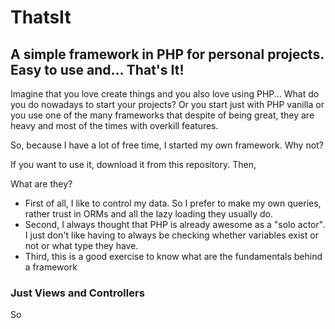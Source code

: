 # ThatsIt
## A simple framework in PHP for personal projects. Easy to use and... That's It!

Imagine that you love create things and you also love using PHP... What do you do nowadays to start your projects?
Or you start just with PHP vanilla or you use one of the many frameworks that despite of being great, they are heavy and most of the times with overkill features.

So, because I have a lot of free time, I started my own framework. Why not?

If you want to use it, download it from this repository.
Then, 

What are they?

- First of all, I like to control my data. So I prefer to make my own queries, rather trust in ORMs and all the lazy loading they usually do.
- Second, I always thought that PHP is already awesome as a "solo actor".
I just don't like having to always be checking whether variables exist or not or what type they have.
- Third, this is a good exercise to know what are the fundamentals behind a framework

### Just Views and Controllers

So